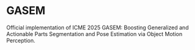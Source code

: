 # GASEM
Official implementation of ICME 2025 GASEM: Boosting Generalized and Actionable Parts Segmentation and Pose Estimation via Object Motion Perception. 
